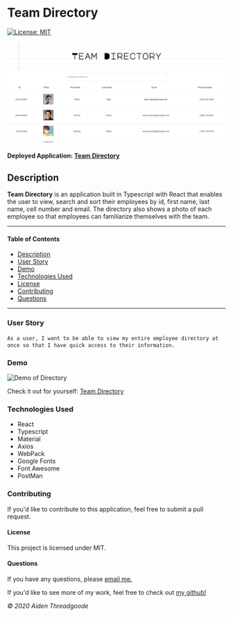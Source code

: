 # Team Directory 

[![License: MIT](https://img.shields.io/badge/License-MIT-green.svg)](https://choosealicense.com/licenses/mit/)

![Photo of Directory](./static/img/demo.png)

#### Deployed Application: [Team Directory](https://a-thread.github.io/react-team-directory/)

    

## Description

**Team Directory** is an application built in Typescript with React that enables the user to view, search and sort their employees by id, first name, last name, cell number and email. The directory also shows a photo of each employee so that employees can familiarize themselves with the team.

---

#### Table of Contents

* [Description](#description)
* [User Story](#user)
* [Demo](#demo)
* [Technologies Used](#technologies)
* [License](#license)
* [Contributing](#contributing)
* [Questions](#questions)

---

### User Story

 ```
 As a user, I want to be able to view my entire employee directory at once so that I have quick access to their information.
 ```

### Demo 

![Demo of Directory](./static/img/demo.gif)

Check it out for yourself: [Team Directory](https://a-thread.github.io/react-team-directory/)

### Technologies Used

* React
* Typescript
* Material
* Axios
* WebPack
* Google Fonts
* Font Awesome
* PostMan

### Contributing

If you'd like to contribute to this application, feel free to submit a pull request.

#### License

This project is licensed under MIT. 

#### Questions

    

If you have any questions, please [email me.](mailto:aiden.threadgoode@gmail.com)

If you'd like to see more of my work, feel free to check out [my github!](https://github.com/a-thread)

*© 2020 Aiden Threadgoode*
